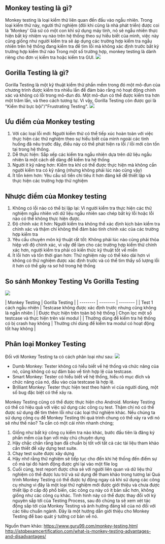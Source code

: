 ## Monkey testing là gì?
Monkey testing là loại kiểm thử liên quan đến đầu vào ngẫu nhiên.
Trong loại kiểm thử này, người thử nghiệm (đôi khi cũng là nhà phát triển) được coi là 'Monkey'
Giả sử có một con khỉ sử dụng máy tính, nó sẽ ngẫu nhiên thực hiện bất kỳ nhiệm vụ nào trên hệ thống theo sự hiểu biết của mình, việc này cũng giống như người kiểm tra sẽ áp dụng các trường hợp kiểm tra ngẫu nhiên trên hệ thống đang kiểm tra để tìm lỗi mà không xác định trước bất kỳ trường hợp kiểm thử nào
Trong một số trường hợp,  monkey testing là dành riêng cho đơn vị kiểm tra hoặc kiểm tra GUI. 
![](https://images.viblo.asia/71fd8012-30cc-4aef-944e-e4d5511c0c40.jpg)

## Gorilla Testing là gì?
Gorilla Testing là một kỹ thuật kiểm thử phần mềm trong đó một mô-đun của chương trình được kiểm tra nhiều lần để đảm bảo rằng nó hoạt động chính xác và không có lỗi trong mô-đun đó.
Một mô-đun có thể được kiểm tra hơn một trăm lần, và theo cách tương tự. Vì vậy, Gorilla Testing còn được gọi là "Kiểm thử bực bội"/"Frustrating Testing".
![](https://images.viblo.asia/d46b2ee4-a9e4-4c6e-950e-9ad8f12d535b.jpg)

## Ưu điểm của Monkey testing 
1. Với các loại lỗi mới: Người kiểm thử có thể tiếp xúc hoàn toàn với việc thực hiện các thử nghiệm theo sự hiểu biết của mình ngoài các tình huống đã nêu trước đây, điều này có thể phát hiện ra  lỗi / lỗi mới còn tồn tại trong hệ thống.
2. Dễ thực hiện: Sắp xếp các kiểm tra ngẫu nhiên dựa trên dữ liệu ngẫu nhiên là một cách dễ dàng để kiểm tra hệ thống
3. Người ít kỹ năng hơn: Kiểm tra khỉ có thể được thực hiện mà không cần người kiểm tra có kỹ năng (nhưng không phải lúc nào cũng vậy)
4. Ít tốn kém hơn: Yêu cầu số tiền chi tiêu ít hơn đáng kể để thiết lập và thực hiện các trường hợp thử nghiệm

## Nhược điểm của Monkey testing
1. Không có lỗi nào có thể bị lặp lại: Vì người kiểm tra thực hiện các thử nghiệm ngẫu nhiên với dữ liệu ngẫu nhiên sao chép bất kỳ lỗi hoặc lỗi nào có thể không thực hiện được.
2. Độ chính xác ít hơn: Người kiểm tra không thể xác định kịch bản kiểm tra chính xác và thậm chí không thể đảm bảo tính chính xác của các trường hợp kiểm tra
3. Yêu cầu chuyên môn kỹ thuật rất tốt: Không phải lúc nào cũng phải thỏa hiệp với độ chính xác, vì vậy để làm cho các trường hợp kiểm thử chính xác hơn, người kiểm tra phải có kiến ​​thức kỹ thuật tốt về miền
4. Ít lỗi hơn và tốn thời gian hơn: Thử nghiệm này có thể kéo dài hơn vì không có thử nghiệm được xác định trước và có thể tìm thấy số lượng lỗi ít hơn có thể gây ra sơ hở trong hệ thống

## So sánh Monkey Testing Vs Gorilla Testing
![](https://images.viblo.asia/2a21fcfe-f22f-4831-b277-53d43a082e43.png)

| Monkey Testing  | Gorilla Testing | 
| -------- | -------- | -------- |
| Test 1 cách ngẫu nhiên     |  Testcase không được xác định trước nhưng cũng không là ngẫn nhiên     |
| Được thực hiện trên toàn bộ hệ thống    |  Chọn lọc một số testcase và thực hiện trên vài modul    |
| Thường dùng để kiểm tra hệ thống có bị crash hay không    |  Thường chỉ dùng để kiểm tra modul có hoạt động tốt hay không   |

## Phân loại Monkey Testing
Đối với Monkey Testing  ta có  cách phân loại như sau:
![](https://images.viblo.asia/6ccf54bf-190a-4f83-abf2-c45e9bae738b.png) 
- Dumb Monkey: Tester không có hiểu biết về hệ thống và chức năng của nó, cũng không có sự đảm bảo về tính hợp lệ của testcase.
- Smart Monkey: Tester có hiểu biết về hệ thống, hiểu rõ mục đích và chức năng của nó, đầu vào của testcase là hợp lệ.
- Brilliant Monkey: Tester thực hiện test theo hành vi của người dùng, một số bug đặc biệt có thể xảy ra. 

Monkey Testing cũng có thể được thực hiện cho Android. Monkey Testing có thể có hiệu quả với việc sử dụng các công cụ test. Thậm chí nó có thể được sử dụng để tìm thêm lỗi như các loại thử nghiệm khác. Nếu chúng ta sử dụng công cụ để Monkey Testing thì quá trình chung có thể xảy ra với nó sẽ như thế nào? Ta cần có một cái nhìn nhanh chóng;

1. Giống như bất kỳ công cụ kiểm tra nào khác, bước đầu tiên là đăng ký phần mềm của bạn với máy chủ chuyên dụng
2. Hãy chắc chắn rằng bạn đã chuẩn bị tốt với tất cả các tài liệu tham khảo cần thiết để xây dựng test suite.
3. Chạy test suite được xây dựng
4. Hãy nhớ rằng thử nghiệm sẽ tiếp tục cho đến khi hệ thống đến điểm sự cố mà tại đó hành động được ghi lại vào một file log
5. Cuối cùng, test report được chia sẻ với người liên quan và dữ liệu thử nghiệm có thể được lưu trữ và sử dụng để tham khảo trong tương lai
Quá trình Monkey Testing có thể được tự động ngay cả khi sử dụng các công cụ nhưng vì đây là một loại thử nghiệm mới được giới thiệu và chưa được thiết lập ở cấp độ phổ biến, các công cụ này có ít bản sắc hơn, không giống như các công cụ khác. Tình hình này có thể được thay đổi với kỷ nguyên sắp tới của Testing Process, sau đó chúng ta sẽ xem xét tác động sắp tới của Monkey Testing và ảnh hưởng đáng kể của nó đối với các tiêu chuẩn ngành. Đây là một hướng dẫn giới thiệu cho Monkey Testing để bao quát ý tưởng cơ bản về nó.

Nguồn tham khảo: https://www.guru99.com/monkey-testing.html http://istqbexamcertification.com/what-is-monkey-testing-advantages-and-disadvantages/
